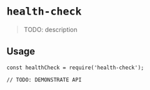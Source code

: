 # `health-check`

> TODO: description

## Usage

```
const healthCheck = require('health-check');

// TODO: DEMONSTRATE API
```
